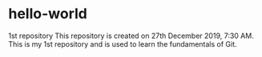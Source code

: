 # hello-world
1st repository
This repository is created on 27th December 2019, 7:30 AM.
This is my 1st repository and is used to learn the fundamentals of Git.
